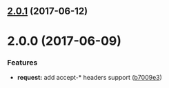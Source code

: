 <a name="2.0.1"></a>
## [2.0.1](https://github.com/poppinss/node-req/compare/v2.0.0...v2.0.1) (2017-06-12)



<a name="2.0.0"></a>
# 2.0.0 (2017-06-09)


### Features

* **request:** add accept-* headers support ([b7009e3](https://github.com/poppinss/node-req/commit/b7009e3))


